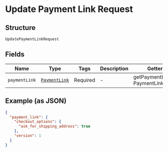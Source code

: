
# Update Payment Link Request

## Structure

`UpdatePaymentLinkRequest`

## Fields

| Name | Type | Tags | Description | Getter | Setter |
|  --- | --- | --- | --- | --- | --- |
| `paymentLink` | [`PaymentLink`](../../doc/models/payment-link.md) | Required | - | getPaymentLink(): PaymentLink | setPaymentLink(PaymentLink paymentLink): void |

## Example (as JSON)

```json
{
  "payment_link": {
    "checkout_options": {
      "ask_for_shipping_address": true
    },
    "version": 1
  }
}
```


